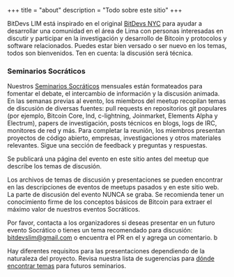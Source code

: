 +++
title = "about"
description = "Todo sobre este sitio"
+++

BitDevs LIM está inspirado en el original [BitDevs NYC](https://bitdevs.org) para ayudar a desarrollar una
comunidad en el área de Lima con personas interesadas en discutir y participar en la investigación y desarrollo de
Bitcoin y protocolos y software relacionados. Puedes estar bien versado o ser nuevo en los temas, todos son bienvenidos.
Ten en cuenta: la discusión será técnica.

### Seminarios Socráticos
Nuestros [Seminarios Socráticos] mensuales están formateados para fomentar el debate,
el intercambio de información y la discusión animada. En las semanas previas al evento, los miembros del meetup recopilan
temas de discusión de diversas fuentes: pull requests en repositorios git populares (por ejemplo, Bitcoin Core, lnd, c-lightning,
Joinmarket, Elements Alpha y Electrum), papers de investigación, posts técnicos en blogs, logs de IRC, monitores de red y más. Para
completar la reunión, los miembros presentan proyectos de código abierto, empresas, investigaciones y otros materiales relevantes.
Sigue una sección de feedback y preguntas y respuestas.

Se publicará una página del evento en este sitio antes del meetup que describe los temas de discusión.

Los archivos de temas de discusión y presentaciones se pueden encontrar en las descripciones de eventos de
meetups pasados y en este sitio web. La parte de discusión del evento NUNCA se graba. Se recomienda tener un conocimiento firme de los
conceptos básicos de Bitcoin para extraer el máximo valor de nuestros eventos Socráticos.

Por favor, contacta a los organizadores si deseas presentar en un futuro evento Socrático o tienes un tema
recomendado para discusión: bitdevslim@gmail.com o encuentra el PR en el
y agrega un comentario. b

Hay diferentes requisitos para las presentaciones dependiendo de la
naturaleza del proyecto. Revisa nuestra lista de sugerencias para [dónde encontrar temas](/about/find-topics) para futuros seminarios.

[Seminarios Socráticos]: https://es.wikipedia.org/wiki/M%C3%A9todo_socr%C3%A1tico#Seminario_socr%C3%A1tico
